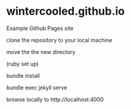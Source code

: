 # wintercooled.github.io
Example Github Pages site

clone the repository to your local machine

move the the new directory

(ruby set up)

bundle install

bundle exec jekyll serve

browse locally to http://localhost:4000
